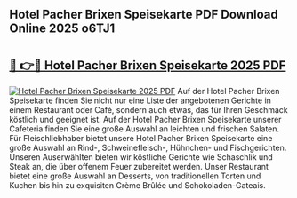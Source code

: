 ## Hotel Pacher Brixen Speisekarte PDF Download Online 2025 o6TJ1

# <h2><a href="http://gc6ulq.nevu.top/?p=Hotel+Pacher+Brixen+Speisekarte">🔗 👉🔴 Hotel Pacher Brixen Speisekarte 2025 PDF</a></h2>

[![Hotel Pacher Brixen Speisekarte 2025 PDF](https://i.imgur.com/dBaPXMq.png)](http://gc6ulq.nevu.top/?p=Hotel+Pacher+Brixen+Speisekarte)
Auf der Hotel Pacher Brixen Speisekarte finden Sie nicht nur eine Liste der angebotenen Gerichte in einem Restaurant oder Café, sondern auch etwas, das für Ihren Geschmack köstlich und geeignet ist. Auf der Hotel Pacher Brixen Speisekarte unserer Cafeteria finden Sie eine große Auswahl an leichten und frischen Salaten. Für Fleischliebhaber bietet unsere Hotel Pacher Brixen Speisekarte eine große Auswahl an Rind-, Schweinefleisch-, Hühnchen- und Fischgerichten. Unseren Auserwählten bieten wir köstliche Gerichte wie Schaschlik und Steak an, die über offenem Feuer zubereitet werden. Unser Restaurant bietet eine große Auswahl an Desserts, von traditionellen Torten und Kuchen bis hin zu exquisiten Crème Brûlée und Schokoladen-Gateais.
